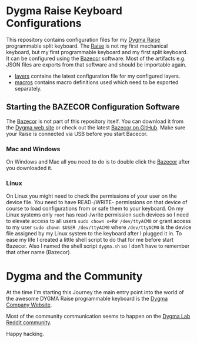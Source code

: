 # Dygma Raise Keyboard Configurations

This repository contains configuration files for my [Dygma Raise](https://dygma.com/) programmable split keyboard.
The [Raise](https://dygma.com/) is not my first mechanical keyboard, but my first programmable keyboard and my first split keyboard. It can be configured using the [Bazecor](https://dygma.com/pages/bazecor) software. Most of the artifacts e.g. JSON files are exports from that software and should be importable again.

- [layers](layers/) contains the latest configuration file for my configured layers.
- [macros](marcos/) contains macro definitions used which need to be exported separately.

## Starting the BAZECOR Configuration Software
The [Bazecor](https://dygma.com/pages/bazecor) is not part of this repository itself. You can download it from the [Dygma web site](https://dygma.com/pages/bazecor) or check out the latest [Bazecor on GitHub](https://github.com/Dygmalab/Bazecor).
Make sure your Raise is connected via USB before you start Bacecor.

### Mac and Windows
On Windows and Mac all you need to do is to double click the [Bazecor](https://dygma.com/pages/bazecor) after you downloaded it.

### Linux
On Linux you might need to check the permissions of your user on the device file. You need to have READ-/WRITE- permissions on that device of course to load configurations from or safe them to your keyboard. On my Linux systems only `root` has read-/write permission such devices so I need to elevate access to all users `sudo chown o+RW /dev/ttyACM0` or grant access to my user `sudo chown $USER /dev/ttyACM0` where `/dev/ttyACM0` is the device file assigned by my Linux system to the keyboard after I plugged it in.
To ease my life I created a little shell script to do that for me before start Bazecor. Also I named the shell script `dygma.sh` so I don't have to remember that other name (Bazecor).

# Dygma and the Community
At the time I'm starting this Journey the main entry point into the world of the awesome DYGMA Raise programmable keyboard is the [Dygma Company Website](https://dygma.com).

Most of the community communication seems to happen on the [Dygma Lab Reddit community](https://www.reddit.com/r/DygmaLab/).

Happy hacking.
